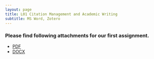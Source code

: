 ```yaml
---
layout: page
title: L01 Citation Management and Academic Writing
subtitle: MS Word, Zotero
---
```



<h3>Please find following attachments for our first assignment.</h3>
  <ul>
    <li><a href= "https://github.com/TatjanaSmiljanic/tatjanasmiljanic.github.io/blob/master/_data/Smiljanic_TNT_Lesson1_Homework.pdf">PDF</a></li>
    <li><a href= "https://github.com/TatjanaSmiljanic/tatjanasmiljanic.github.io/blob/master/_data/Smiljanic_TNT_Lesson1_Homework.docx">DOCX</a></li>
  </ul>
